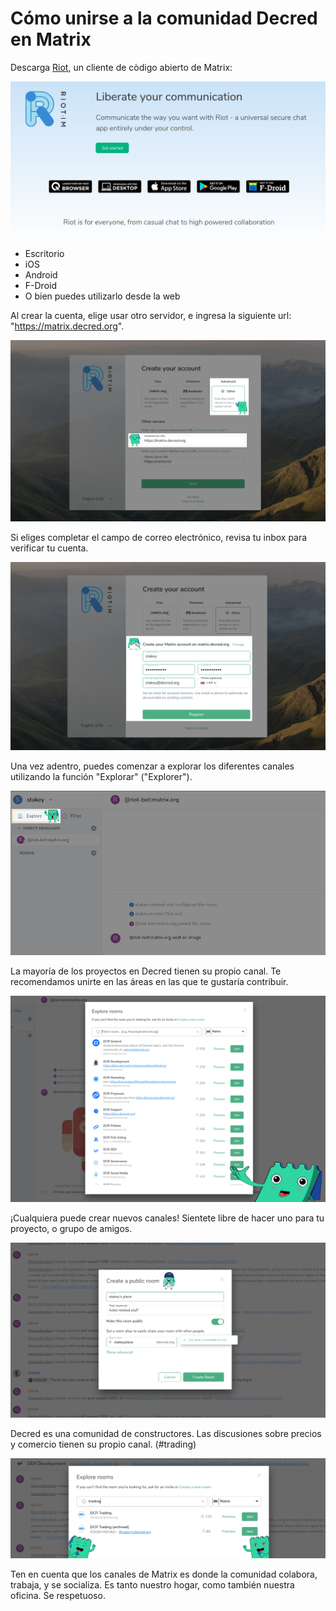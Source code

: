 # Cómo unirse a la comunidad Decred en Matrix

Descarga [Riot](https://about.riot.im/), un cliente de còdigo abierto de Matrix:

![Download Riot client](https://github.com/pLabarta/dcrwebcomic/blob/master/Guides/Join%20Matrix%20-%20DCR%20Comic/imgs/01-download.png)

- Escritorio
- iOS
- Android
- F-Droid
- O bien puedes utilizarlo desde la web

Al crear la cuenta, elige usar otro servidor, e ingresa la siguiente url: "https://matrix.decred.org".

![Download Riot client](https://github.com/pLabarta/dcrwebcomic/blob/master/Guides/Join%20Matrix%20-%20DCR%20Comic/imgs/02-select-home-server.png)

Si eliges completar el campo de correo electrónico, revisa tu inbox para verificar tu cuenta.

![Download Riot client](https://github.com/pLabarta/dcrwebcomic/blob/master/Guides/Join%20Matrix%20-%20DCR%20Comic/imgs/03-create-account.png)

Una vez adentro, puedes comenzar a explorar los diferentes canales utilizando la función "Explorar" ("Explorer").

![Download Riot client](https://github.com/pLabarta/dcrwebcomic/blob/master/Guides/Join%20Matrix%20-%20DCR%20Comic/imgs/04-explore-rooms.png)

La mayoría de los proyectos en Decred tienen su propio canal. Te recomendamos unirte en las áreas en las que te gustaría contribuir.

![Download Riot client](https://github.com/pLabarta/dcrwebcomic/blob/master/Guides/Join%20Matrix%20-%20DCR%20Comic/imgs/05-room-list.png)

¡Cualquiera puede crear nuevos canales! Sientete libre de hacer uno para tu proyecto, o grupo de amigos.

![Download Riot client](https://github.com/pLabarta/dcrwebcomic/blob/master/Guides/Join%20Matrix%20-%20DCR%20Comic/imgs/06-create-room.png)

Decred es una comunidad de constructores. Las discusiones sobre precios y comercio tienen su propio canal. (#trading)

![Download Riot client](https://github.com/pLabarta/dcrwebcomic/blob/master/Guides/Join%20Matrix%20-%20DCR%20Comic/imgs/07-trading-channel.png)

Ten en cuenta que los canales de Matrix es donde la comunidad colabora, trabaja, y se socializa. Es tanto nuestro hogar, como también nuestra oficina. Se respetuoso.
